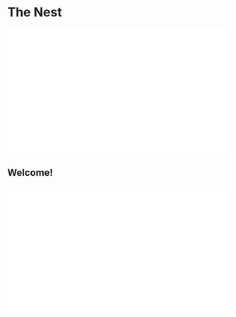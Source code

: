 # The Nest

<div class="waves no-select" colour="orange">
    <img alt="" src="/_static/img/waves/orange-layers.svg" />
    <h2 id="welcome" text="welcome">Welcome!</h2>
    <img alt="" src="/_static/img/waves/orange-layers.svg" />
</div>
